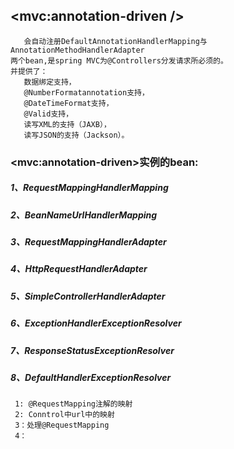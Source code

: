 ## <mvc:annotation-driven />
       会自动注册DefaultAnnotationHandlerMapping与 
    AnnotationMethodHandlerAdapter
    两个bean,是spring MVC为@Controllers分发请求所必须的。
    并提供了：
       数据绑定支持，
       @NumberFormatannotation支持， 
       @DateTimeFormat支持，
       @Valid支持，
       读写XML的支持（JAXB）， 
       读写JSON的支持（Jackson）。

### \<mvc:annotation-driven>实例的bean:
 ##### 1、RequestMappingHandlerMapping
 ##### 2、BeanNameUrlHandlerMapping	
 ##### 3、RequestMappingHandlerAdapter	 
 ##### 4、HttpRequestHandlerAdapter	
 ##### 5、SimpleControllerHandlerAdapter
 ##### 6、ExceptionHandlerExceptionResolver
 ##### 7、ResponseStatusExceptionResolver
 ##### 8、DefaultHandlerExceptionResolver
     1: @RequestMapping注解的映射
     2: Conntrol中url中的映射
     3：处理@RequestMapping
     4：